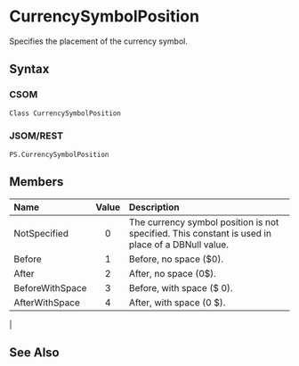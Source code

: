 [comment]: # (Name:CurrencySymbolPosition)
[comment]: # (Type:Enum)
[comment]: # (Status:Incomplete)
[comment]: # (GeneratedDate:2016-12-13 18:12:21Z)

# CurrencySymbolPosition

Specifies the placement of the currency symbol.



## Syntax

### CSOM

```C#
Class CurrencySymbolPosition 
```
### JSOM/REST

```
PS.CurrencySymbolPosition
```


## Members



|**Name**|**Value**|**Description**|
|:------ |:----: |:----- |
|NotSpecified|0| The currency symbol position is not specified. This constant is used in place of a DBNull value.|
|Before|1| Before, no space ($0).|
|After|2| After, no space (0$).|
|BeforeWithSpace|3| Before, with space ($ 0).|
|AfterWithSpace|4| After, with space (0 $).
|




## See Also
